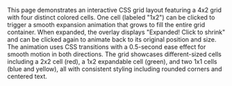 This page demonstrates an interactive CSS grid layout featuring a 4x2 grid with four distinct colored cells. One cell (labeled "1x2") can be clicked to trigger a smooth expansion animation that grows to fill the entire grid container. When expanded, the overlay displays "Expanded! Click to shrink" and can be clicked again to animate back to its original position and size. The animation uses CSS transitions with a 0.5-second ease effect for smooth motion in both directions. The grid showcases different-sized cells including a 2x2 cell (red), a 1x2 expandable cell (green), and two 1x1 cells (blue and yellow), all with consistent styling including rounded corners and centered text.

<!-- Generated from commit: 1faccef4c2390ded2dc2db0d0ff59bf3248d4c50 -->